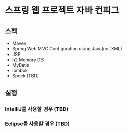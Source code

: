 # 스프링 웹 프로젝트 자바 컨피그
## 스펙
- Maven
- Spring Web MVC Configuration using Java(not XML)
- JSP
- h2 Memory DB
- MyBatis
- lombok
- Spock (TBD)

## 실행
### IntelliJ를 사용할 경우 (TBD)

### Eclipse를 사용할 경우 (TBD)
